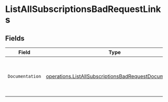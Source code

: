 # ListAllSubscriptionsBadRequestLinks


## Fields

| Field                                                                                                                            | Type                                                                                                                             | Required                                                                                                                         | Description                                                                                                                      |
| -------------------------------------------------------------------------------------------------------------------------------- | -------------------------------------------------------------------------------------------------------------------------------- | -------------------------------------------------------------------------------------------------------------------------------- | -------------------------------------------------------------------------------------------------------------------------------- |
| `Documentation`                                                                                                                  | [operations.ListAllSubscriptionsBadRequestDocumentation](../../models/operations/listallsubscriptionsbadrequestdocumentation.md) | :heavy_check_mark:                                                                                                               | The URL to the generic Mollie API error handling guide.                                                                          |